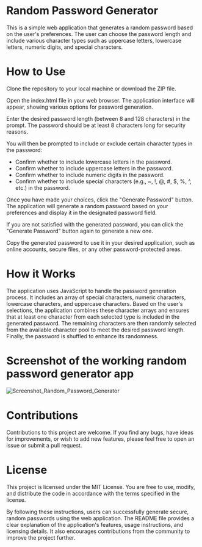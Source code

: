# Random Password Generator
This is a simple web application that generates a random password based on the user's preferences. The user can choose the password length and include various character types such as uppercase letters, lowercase letters, numeric digits, and special characters.

# How to Use
Clone the repository to your local machine or download the ZIP file.

Open the index.html file in your web browser. The application interface will appear, showing various options for password generation.

Enter the desired password length (between 8 and 128 characters) in the prompt. The password should be at least 8 characters long for security reasons.

You will then be prompted to include or exclude certain character types in the password:

- Confirm whether to include lowercase letters in the password.
- Confirm whether to include uppercase letters in the password.
- Confirm whether to include numeric digits in the password.
- Confirm whether to include special characters (e.g., ~, !, @, #, $, %, ^, etc.) in the password.

Once you have made your choices, click the "Generate Password" button. The application will generate a random password based on your preferences and display it in the designated password field.

If you are not satisfied with the generated password, you can click the "Generate Password" button again to generate a new one.

Copy the generated password to use it in your desired application, such as online accounts, secure files, or any other password-protected areas.

# How it Works
The application uses JavaScript to handle the password generation process. It includes an array of special characters, numeric characters, lowercase characters, and uppercase characters. Based on the user's selections, the application combines these character arrays and ensures that at least one character from each selected type is included in the generated password. The remaining characters are then randomly selected from the available character pool to meet the desired password length. Finally, the password is shuffled to enhance its randomness.

# Screenshot of the working random password generator app
![Screenshot_Random_Password_Generator](https://github.com/Dave-Tercey/password-generator/assets/132531240/ba3845a6-5031-4008-9bbd-6423ddc0380b)


# Contributions
Contributions to this project are welcome. If you find any bugs, have ideas for improvements, or wish to add new features, please feel free to open an issue or submit a pull request.

# License
This project is licensed under the MIT License. You are free to use, modify, and distribute the code in accordance with the terms specified in the license.

By following these instructions, users can successfully generate secure, random passwords using the web application. The README file provides a clear explanation of the application's features, usage instructions, and licensing details. It also encourages contributions from the community to improve the project further.
